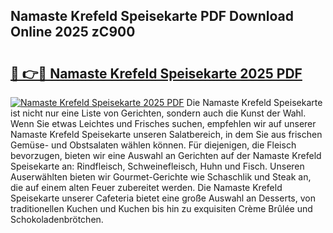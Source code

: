 ## Namaste Krefeld Speisekarte PDF Download Online 2025 zC900

# <h2><a href="http://gcbiba.nevu.top/?p=Namaste+Krefeld+Speisekarte">🔗 👉🔴 Namaste Krefeld Speisekarte 2025 PDF</a></h2>

[![Namaste Krefeld Speisekarte 2025 PDF](https://i.imgur.com/dBaPXMq.png)](http://gcbiba.nevu.top/?p=Namaste+Krefeld+Speisekarte)
Die Namaste Krefeld Speisekarte ist nicht nur eine Liste von Gerichten, sondern auch die Kunst der Wahl. Wenn Sie etwas Leichtes und Frisches suchen, empfehlen wir auf unserer Namaste Krefeld Speisekarte unseren Salatbereich, in dem Sie aus frischen Gemüse- und Obstsalaten wählen können. Für diejenigen, die Fleisch bevorzugen, bieten wir eine Auswahl an Gerichten auf der Namaste Krefeld Speisekarte an: Rindfleisch, Schweinefleisch, Huhn und Fisch. Unseren Auserwählten bieten wir Gourmet-Gerichte wie Schaschlik und Steak an, die auf einem alten Feuer zubereitet werden. Die Namaste Krefeld Speisekarte unserer Cafeteria bietet eine große Auswahl an Desserts, von traditionellen Kuchen und Kuchen bis hin zu exquisiten Crème Brûlée und Schokoladenbrötchen.
